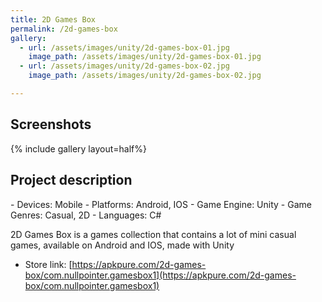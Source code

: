 ```yaml
---
title: 2D Games Box
permalink: /2d-games-box
gallery:
  - url: /assets/images/unity/2d-games-box-01.jpg
    image_path: /assets/images/unity/2d-games-box-01.jpg
  - url: /assets/images/unity/2d-games-box-02.jpg
    image_path: /assets/images/unity/2d-games-box-02.jpg

---
```


<h2>Screenshots</h2>
{% include gallery layout=half%}

<h2>Project description</h2>
- Devices: Mobile
- Platforms: Android, IOS
- Game Engine: Unity
- Game Genres: Casual, 2D
- Languages: C#

2D Games Box is a games collection that contains a lot of mini casual games, available on Android and IOS, made with Unity

- Store link: [https://apkpure.com/2d-games-box/com.nullpointer.gamesbox1](https://apkpure.com/2d-games-box/com.nullpointer.gamesbox1)




